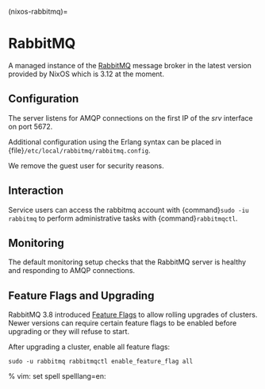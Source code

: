 (nixos-rabbitmq)=

# RabbitMQ

A managed instance of the [RabbitMQ](http://rabbitmq.com) message broker in the latest version provided by NixOS which is 3.12 at the moment.

## Configuration

The server listens for AMQP connections on the first IP of the *srv* interface on port 5672.

Additional configuration using the Erlang syntax can be placed in
{file}`/etc/local/rabbitmq/rabbitmq.config`.

We remove the guest user for security reasons.

## Interaction

Service users can access the rabbitmq account with {command}`sudo -iu rabbitmq`
to perform administrative tasks with {command}`rabbitmqctl`.

## Monitoring

The default monitoring setup checks that the RabbitMQ server is healthy and responding to AMQP connections.

## Feature Flags and Upgrading

RabbitMQ 3.8 introduced [Feature Flags](https://www.rabbitmq.com/feature-flags.html)
to allow rolling upgrades of clusters. Newer versions can require certain
feature flags to be enabled before upgrading or they will refuse to start.

After upgrading a cluster, enable all feature flags:

```shell
sudo -u rabbitmq rabbitmqctl enable_feature_flag all
```

% vim: set spell spelllang=en:
